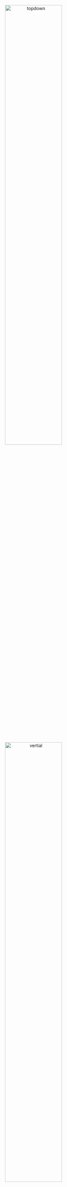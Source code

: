 
<p align="center">
  <img src="images/topdown.gif" width="60%" title="topdown">
</p>

<p align="center">
  <img src="images/vertical.gif" width="60%" title="vertial">
</p>



## What is it?

It is a video comparsion tool to compare the raw video and processed video. At the top right of the image, there are  two figures from the raw video and the processed video which could show the detail and difference. Two mainly comparsion methods are implemented, top down flash and vertial flash. The example is shown above. This tool can be used to compare two videos and the videos with same name in the different folders.


## Installation
```
git clone https://github.com/wuchangsheng951/VideoComparsionTool.git
cd VideoComparsionTool
pip install -r requirements.txt
```

## Usage: Command line
```python
import VideoComparsionTool 


vct = VideoComparsionTool(source_text = 'input', target_text = 'output', zoom_point = (400,500))
#set different zoom point for different videos
zoom_dict = {}
zoom_dict['indoor1.mp4'] = (800,800)
#generate the videos in different folder
vct.videos2clip('input_video', 'output_video', flash_type= 'topdown', zoom_dict = zoom_dict)
#generate the single video
vct.video2clip('input.mp4','output.mp4', flash_type= 'vertical')

```

## License
> MIT License
